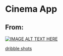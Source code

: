 # **Cinema App**
## From: 
[![IMAGE ALT TEXT HERE](http://img.youtube.com/vi/YOUTUBE_VIDEO_ID_HERE/0.jpg)](https://www.youtube.com/channel/UCrufQsBt3FNm3yeSqb-lQEA)


[dribble shots](https://dribbble.com/shots/4222429-Cinema-app-animation)
